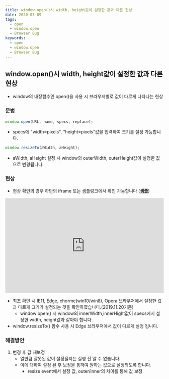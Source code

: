 ```yaml
---
title: window.open()시 width, height값이 설정한 값과 다른 현상
date: 2020-03-09
tags:
  - open
  - window.open
  - Browser Bug
keywords:
  - open
  - window.open
  - Browser Bug
---
```


## window.open()시 width, height값이 설정한 값과 다른 현상

- window의 내장함수인 open()을 사용 시 브라우저별로 값이 다르게 나타나는 현상

### 문법

```javascript
window.open(URL, name, specs, replace);
```

- specs에 "width=pixels", "height=pixels"값을 입력하여 크기를 설정 가능합니다.

```javascript
window.resizeTo(aWidth, aHeight);
```

- aWidth, aHeight 설정 시 window의 outerWidth, outerHeight값이 설정한 값으로 변경됩니다.

### 현상

- 현상 확인의 경우 하단의 iframe 또는 샘플링크에서 확인 가능합니다
  ([**샘플**](https://angwangho.github.io/sampleFile/window_method/open_main.html))

<iframe width="100%" height="300" src="https://angwangho.github.io/sampleFile/window_method/open_main.html" frameborder="0" allowfullscreen=""></iframe>

- 최초 확인 시 IE11, Edge, chorme(win10/win8), Opera 브라우저에서 설정한 값과 다르게 크기가 설정되는 것을 확인하였습니다.(2019.11.20기준)
  - window open() 시 window의 innerWidth,innerHight값이 specs에서 설정한 width, height값과 같아야 합니다.
- window.resizeTo() 함수 사용 시 Edge 브라우저에서 값이 다르게 설정 됩니다.

### 해결방안

1. 변경 후 값 재보정
   - 얼만큼 잘못된 값이 설정될지는 실행 전 알 수 없습니다.
   - 이에 대하여 설정 된 후 보정을 통하여 원하는 값으로 설정되도록 합니다.
     - resize event에서 설정 값, outer/inner의 차이를 통해 값 보정
